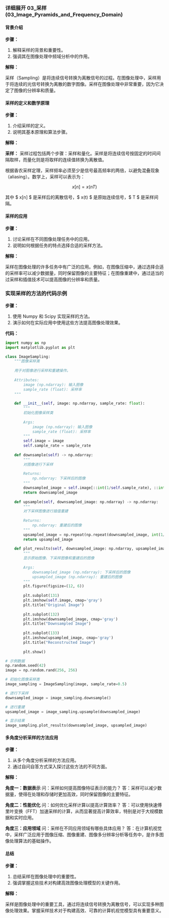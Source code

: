 ### 详细展开 03_采样 (03_Image_Pyramids_and_Frequency_Domain)

#### 背景介绍

**步骤：**

1. 解释采样的背景和重要性。
2. 强调其在图像处理中频域分析中的作用。

**解释：**

采样（Sampling）是将连续信号转换为离散信号的过程。在图像处理中，采样用于将连续的光信号转换为离散的数字图像。采样在图像处理中非常重要，因为它决定了图像的分辨率和质量。

#### 采样的定义和数学原理

**步骤：**

1. 介绍采样的定义。
2. 说明其基本原理和算法步骤。

**解释：**

**采样：** 采样过程包括两个步骤：采样和量化。采样是将连续信号按固定的时间间隔取样，而量化则是将取样的连续值转换为离散值。

根据香农采样定理，采样频率必须至少是信号最高频率的两倍，以避免混叠现象（aliasing）。数学上，采样可以表示为：

$$ x[n] = x(nT) $$

其中 $ x[n] $ 是采样后的离散信号，$ x(t) $ 是原始连续信号，$ T $ 是采样间隔。

#### 采样的应用

**步骤：**

1. 讨论采样在不同图像处理任务中的应用。
2. 说明如何根据任务的特点选择合适的采样方法。

**解释：**

采样在图像处理的许多任务中有广泛的应用。例如，在图像压缩中，通过选择合适的采样率可以减少数据量，同时保留图像的主要特征；在图像重建中，通过适当的过采样和插值技术可以提高图像的分辨率和质量。

### 实现采样的方法的代码示例

**步骤：**

1. 使用 Numpy 和 Scipy 实现采样的方法。
2. 演示如何在实际应用中使用这些方法提高图像处理效果。

**代码：**

```python
import numpy as np
import matplotlib.pyplot as plt

class ImageSampling:
    """图像采样类
    
    用于对图像进行采样和重建操作。
    
    Attributes:
        image (np.ndarray): 输入图像
        sample_rate (float): 采样率
    """
    
    def __init__(self, image: np.ndarray, sample_rate: float):
        """
        初始化图像采样类
        
        Args:
            image (np.ndarray): 输入图像
            sample_rate (float): 采样率
        """
        self.image = image
        self.sample_rate = sample_rate
    
    def downsample(self) -> np.ndarray:
        """
        对图像进行下采样
        
        Returns:
            np.ndarray: 下采样后的图像
        """
        downsampled_image = self.image[::int(1/self.sample_rate), ::int(1/self.sample_rate)]
        return downsampled_image
    
    def upsample(self, downsampled_image: np.ndarray) -> np.ndarray:
        """
        对下采样图像进行插值重建
        
        Returns:
            np.ndarray: 重建后的图像
        """
        upsampled_image = np.repeat(np.repeat(downsampled_image, int(1/self.sample_rate), axis=0), int(1/self.sample_rate), axis=1)
        return upsampled_image
    
    def plot_results(self, downsampled_image: np.ndarray, upsampled_image: np.ndarray) -> None:
        """
        显示原始图像、下采样图像和重建后的图像
        
        Args:
            downsampled_image (np.ndarray): 下采样后的图像
            upsampled_image (np.ndarray): 重建后的图像
        """
        plt.figure(figsize=(12, 6))
        
        plt.subplot(131)
        plt.imshow(self.image, cmap='gray')
        plt.title("Original Image")
        
        plt.subplot(132)
        plt.imshow(downsampled_image, cmap='gray')
        plt.title("Downsampled Image")
        
        plt.subplot(133)
        plt.imshow(upsampled_image, cmap='gray')
        plt.title("Reconstructed Image")
        
        plt.show()

# 示例数据
np.random.seed(42)
image = np.random.rand(256, 256)

# 初始化图像采样类
image_sampling = ImageSampling(image, sample_rate=0.5)

# 进行下采样
downsampled_image = image_sampling.downsample()

# 进行重建
upsampled_image = image_sampling.upsample(downsampled_image)

# 显示结果
image_sampling.plot_results(downsampled_image, upsampled_image)
```

#### 多角度分析采样的方法应用

**步骤：**

1. 从多个角度分析采样的方法应用。
2. 通过自问自答方式深入探讨这些方法的不同方面。

**解释：**

**角度一：数据表示**
问：采样如何提高图像特征表示的能力？
答：采样可以减少数据量，使得在处理和存储时更加高效，同时保留图像的主要特征。

**角度二：性能优化**
问：如何优化采样计算以提高计算效率？
答：可以使用快速傅里叶变换（FFT）加速采样的计算，从而显著提高计算效率，特别是对于大规模数据和实时应用。

**角度三：应用领域**
问：采样在不同应用领域有哪些具体应用？
答：在计算机视觉中，采样广泛应用于图像压缩、图像重建、图像多分辨率分析等任务中，是许多图像处理算法的基础操作。

#### 总结

**步骤：**

1. 总结采样在图像处理中的重要性。
2. 强调掌握这些技术对构建高效图像处理模型的关键作用。

**解释：**

采样是图像处理中的重要工具，通过将连续信号转换为离散信号，可以实现多种图像处理效果。掌握采样技术对于构建高效、可靠的计算机视觉模型具有重要意义。